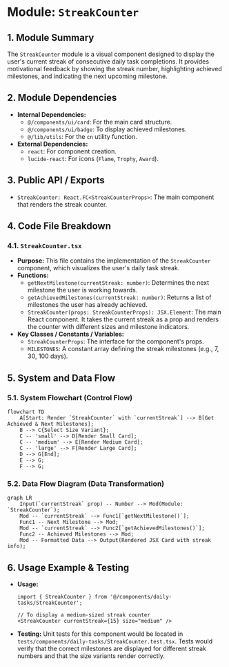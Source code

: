 # Module: `StreakCounter`

## 1. Module Summary

The `StreakCounter` module is a visual component designed to display the user's current streak of consecutive daily task completions. It provides motivational feedback by showing the streak number, highlighting achieved milestones, and indicating the next upcoming milestone.

## 2. Module Dependencies

* **Internal Dependencies:**
    * `@/components/ui/card`: For the main card structure.
    * `@/components/ui/badge`: To display achieved milestones.
    * `@/lib/utils`: For the `cn` utility function.
* **External Dependencies:**
    * `react`: For component creation.
    * `lucide-react`: For icons (`Flame`, `Trophy`, `Award`).

## 3. Public API / Exports

* `StreakCounter: React.FC<StreakCounterProps>`: The main component that renders the streak counter.

## 4. Code File Breakdown

### 4.1. `StreakCounter.tsx`

* **Purpose:** This file contains the implementation of the `StreakCounter` component, which visualizes the user's daily task streak.
* **Functions:**
    * `getNextMilestone(currentStreak: number)`: Determines the next milestone the user is working towards.
    * `getAchievedMilestones(currentStreak: number)`: Returns a list of milestones the user has already achieved.
    * `StreakCounter(props: StreakCounterProps): JSX.Element`: The main React component. It takes the current streak as a prop and renders the counter with different sizes and milestone indicators.
* **Key Classes / Constants / Variables:**
    * `StreakCounterProps`: The interface for the component's props.
    * `MILESTONES`: A constant array defining the streak milestones (e.g., 7, 30, 100 days).

## 5. System and Data Flow

### 5.1. System Flowchart (Control Flow)

```mermaid
flowchart TD
    A[Start: Render `StreakCounter` with `currentStreak`] --> B[Get Achieved & Next Milestones];
    B --> C{Select Size Variant};
    C -- 'small' --> D[Render Small Card];
    C -- 'medium' --> E[Render Medium Card];
    C -- 'large' --> F[Render Large Card];
    D --> G[End];
    E --> G;
    F --> G;
```

### 5.2. Data Flow Diagram (Data Transformation)

```mermaid
graph LR
    Input(`currentStreak` prop) -- Number --> Mod(Module: `StreakCounter`);
    Mod -- `currentStreak` --> Func1[`getNextMilestone()`];
    Func1 -- Next Milestone --> Mod;
    Mod -- `currentStreak` --> Func2[`getAchievedMilestones()`];
    Func2 -- Achieved Milestones --> Mod;
    Mod -- Formatted Data --> Output(Rendered JSX Card with streak info);
```

## 6. Usage Example & Testing

* **Usage:**
  ```tsx
  import { StreakCounter } from '@/components/daily-tasks/StreakCounter';

  // To display a medium-sized streak counter
  <StreakCounter currentStreak={15} size="medium" />
  ```
* **Testing:** Unit tests for this component would be located in `tests/components/daily-tasks/StreakCounter.test.tsx`. Tests would verify that the correct milestones are displayed for different streak numbers and that the size variants render correctly.

